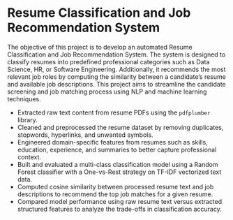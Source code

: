 # Resume Classification and Job Recommendation System

The objective of this project is to develop an automated Resume Classification and Job Recommendation System. The system is designed to classify resumes into predefined professional categories such as Data Science, HR, or Software Engineering. Additionally, it recommends the most relevant job roles by computing the similarity between a candidate’s resume and available job descriptions. This project aims to streamline the candidate screening and job matching process using NLP and machine learning techniques.

* Extracted raw text content from resume PDFs using the `pdfplumber` library.
* Cleaned and preprocessed the resume dataset by removing duplicates, stopwords, hyperlinks, and unwanted symbols.
* Engineered domain-specific features from resumes such as skills, education, experience, and summaries to better capture professional context.
* Built and evaluated a multi-class classification model using a Random Forest classifier with a One-vs-Rest strategy on TF-IDF vectorized text data.
* Computed cosine similarity between processed resume text and job descriptions to recommend the top job matches for a given resume.
* Compared model performance using raw resume text versus extracted structured features to analyze the trade-offs in classification accuracy.
